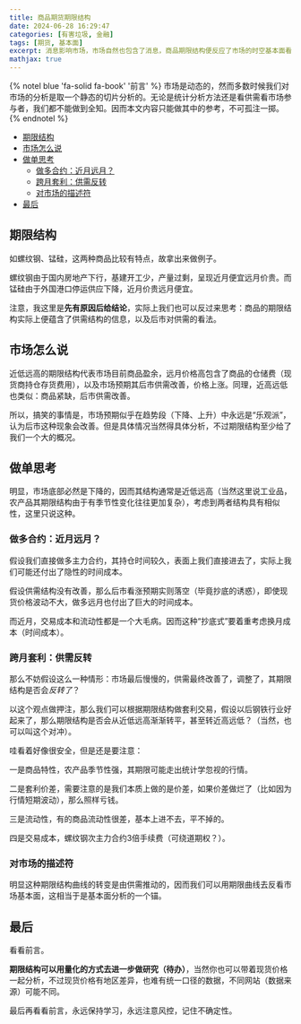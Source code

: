 ```yaml
---
title: 商品期货期限结构
date: 2024-06-28 16:29:47
categories: [有害垃圾, 金融]
tags: [期货, 基本面]
excerpt: 消息影响市场，市场自然也包含了消息，商品期限结构便反应了市场的时空基本面看法。
mathjax: true
---
```


{% notel blue 'fa-solid fa-book' '前言' %}
市场是动态的，然而多数时候我们对市场的分析是取一个静态的切片分析的。无论是统计分析方法还是看供需看市场参与者，我们都不能做到全知。因而本文内容只能做其中的参考，不可孤注一掷。
{% endnotel %}

- [期限结构](#期限结构)
- [市场怎么说](#市场怎么说)
- [做单思考](#做单思考)
  - [做多合约：近月远月？](#做多合约近月远月)
  - [跨月套利：供需反转](#跨月套利供需反转)
  - [对市场的描述符](#对市场的描述符)
- [最后](#最后)

## 期限结构

如螺纹钢、锰硅，这两种商品比较有特点，故拿出来做例子。

螺纹钢由于国内房地产下行，基建开工少，产量过剩，呈现近月便宜远月价贵。而锰硅由于外国港口停运供应下降，近月价贵远月便宜。

注意，我这里是**先有原因后给结论**，实际上我们也可以反过来思考：商品的期限结构实际上便蕴含了供需结构的信息，以及后市对供需的看法。

## 市场怎么说

近低远高的期限结构代表市场目前商品盈余，远月价格高包含了商品的仓储费（现货商持仓存货费用），以及市场预期其后市供需改善，价格上涨。同理，近高远低也类似：商品紧缺，后市供需改善。

所以，搞笑的事情是，市场预期似乎在趋势段（下降、上升）中永远是“乐观派”，认为后市这种现象会改善。但是具体情况当然得具体分析，不过期限结构至少给了我们一个大的概况。

## 做单思考

明显，市场底部必然是下降的，因而其结构通常是近低远高（当然这里说工业品，农产品其期限结构由于有季节性变化往往更加复杂），考虑到两者结构具有相似性，这里只说这种。

### 做多合约：近月远月？

假设我们直接做多主力合约，其持仓时间较久，表面上我们直接进去了，实际上我们可能还付出了隐性的时间成本。

假设供需结构没有改善，那么后市看涨预期实则落空（毕竟抄底的诱惑），即使现货价格波动不大，做多远月也付出了巨大的时间成本。

而近月，交易成本和流动性都是一个大毛病。因而这种“抄底式”要着重考虑换月成本（时间成本）。

### 跨月套利：供需反转

那么不妨假设这么一种情形：市场最后慢慢的，供需最终改善了，调整了，其期限结构是否会*反转了*？

以这个观点做押注，那么我们可以根据期限结构做套利交易，假设以后钢铁行业好起来了，那么期限结构是否会从近低远高渐渐转平，甚至转近高远低？（当然，也可以叫这个对冲）。

哇看着好像很安全，但是还是要注意：

一是商品特性，农产品季节性强，其期限可能走出统计学忽视的行情。

二是套利价差，需要注意的是我们本质上做的是价差，如果价差做烂了（比如因为行情短期波动），那么照样亏钱。

三是流动性，有的商品流动性很差，基本上进不去，平不掉的。

四是交易成本，螺纹钢次主力合约3倍手续费（可绕道期权？）。

### 对市场的描述符

明显这种期限结构曲线的转变是由供需推动的，因而我们可以用期限曲线去反看市场基本面，这相当于是基本面分析的一个锚。

## 最后

看看前言。

**期限结构可以用量化的方式去进一步做研究（待办）**，当然你也可以带着现货价格一起分析，不过现货价格有地区差异，也难有统一口径的数据，不同网站（数据来源）可能不同。

最后再看看前言，永远保持学习，永远注意风控，记住不确定性。
